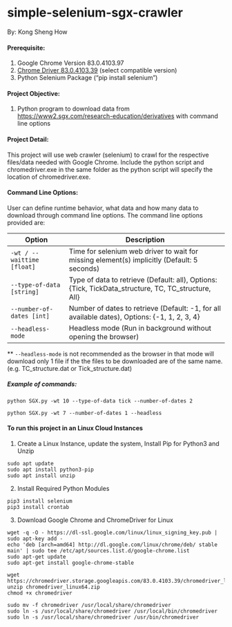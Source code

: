 # simple-selenium-sgx-crawler
By: Kong Sheng How

#### Prerequisite:
1.	Google Chrome Version 83.0.4103.97
2.	[Chrome Driver 83.0.4103.39](https://chromedriver.chromium.org/) (select compatible version)
3.	Python Selenium Package (“pip install selenium”)

#### Project Objective:
1.	Python program to download data from https://www2.sgx.com/research-education/derivatives with command line options

#### Project Detail:
This project will use web crawler (selenium) to crawl for the respective files/data needed with Google Chrome. Include the python script and chromedriver.exe in the same folder as the python script will specify the location of chromedriver.exe.

#### Command Line Options:
User can define runtime behavior, what data and how many data to download through command line options. 
The command line options provided are:

| Option | Description |
| ------ | ----------- |
| `-wt / --waittime [float]` | Time for selenium web driver to wait for missing element(s) implicitly (Default: 5 seconds) |
| `--type-of-data [string]` | Type of data to retrieve (Default: all), Options: {Tick, TickData_structure, TC, TC_structure, All} |
| `--number-of-dates [int]` | Number of dates to retrieve (Default: -1, for all available dates), Options: {-1, 1, 2, 3, 4} |
| `--headless-mode` | Headless mode (Run in background without opening the browser) |

** `--headless-mode` is not recommended as the browser in that mode will download only 1 file if the the files to be downloaded are of the same name. (e.g. TC_structure.dat or Tick_structure.dat)

##### Example of commands:

`python SGX.py -wt 10 --type-of-data tick --number-of-dates 2`

`python SGX.py -wt 7 --number-of-dates 1 --headless`


#### To run this project in an Linux Cloud Instances

1. Create a Linux Instance, update the system, Install Pip for Python3 and Unzip
```
sudo apt update
sudo apt install python3-pip
sudo apt install unzip
```

2. Install Required Python Modules
```
pip3 install selenium
pip3 install crontab
```

3. Download Google Chrome and ChromeDriver for Linux
```
wget -q -O - https://dl-ssl.google.com/linux/linux_signing_key.pub | sudo apt-key add -
echo 'deb [arch=amd64] http://dl.google.com/linux/chrome/deb/ stable main' | sudo tee /etc/apt/sources.list.d/google-chrome.list
sudo apt-get update 
sudo apt-get install google-chrome-stable

wget https://chromedriver.storage.googleapis.com/83.0.4103.39/chromedriver_linux64.zip
unzip chromedriver_linux64.zip
chmod +x chromedriver

sudo mv -f chromedriver /usr/local/share/chromedriver
sudo ln -s /usr/local/share/chromedriver /usr/local/bin/chromedriver
sudo ln -s /usr/local/share/chromedriver /usr/bin/chromedriver
```
